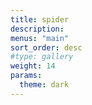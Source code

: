 ```yaml
---
title: spider
description:
menus: "main"
sort_order: desc
#type: gallery
weight: 14
params:
  theme: dark
---
```

